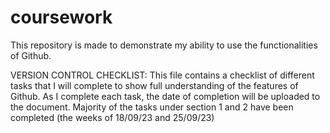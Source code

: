 # coursework
This repository is made to demonstrate my ability to use the functionalities of Github.

VERSION CONTROL CHECKLIST: This file contains a checklist of different tasks that I will complete to show full understanding of the features of Github. As I complete each task, the date of completion will be uploaded to the document. Majority of the tasks under section 1 and 2 have been completed (the weeks of 18/09/23 and 25/09/23)
